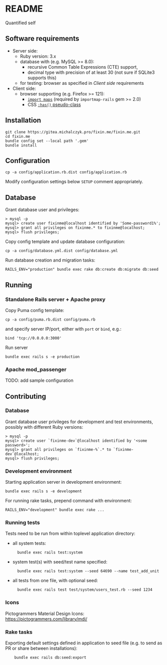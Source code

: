 README
======

Quantified self


Software requirements
---------------------

* Server side:
    * Ruby version: 3.x
    * database with (e.g. MySQL >= 8.0):
        * recursive Common Table Expressions (CTE) support, 
        * decimal type with precision of at least 30 (not sure if SQLite3
          supports this)
    * for testing: browser as specified in _Client side_ requirements
* Client side:
    * browser supporting (e.g. Firefox >= 121):
        * [`import maps`](https://caniuse.com/import-maps)
          (required by `importmap-rails` gem >= 2.0)
        * CSS [`:has()` pseudo-class](https://caniuse.com/css-has)


Installation
------------

    git clone https://gitea.michalczyk.pro/fixin.me/fixin.me.git
    cd fixin.me
    bundle config set --local path '.gem'
    bundle install


Configuration
-------------

    cp -a config/application.rb.dist config/application.rb

Modify configuration settings below `SETUP` comment appropriately.


Database
--------

Grant database user and privileges:

    > mysql -p
    mysql> create user fixinme@localhost identified by 'Some-password1%';
    mysql> grant all privileges on fixinme.* to fixinme@localhost;
    mysql> flush privileges;

Copy config template and update database configuration:

    cp -a config/database.yml.dist config/database.yml

Run database creation and migration tasks:

    RAILS_ENV="production" bundle exec rake db:create db:migrate db:seed


Running
-------

### Standalone Rails server + Apache proxy

Copy Puma config template:

    cp -a config/puma.rb.dist config/puma.rb

and specify server IP/port, either with `port` or `bind`, e.g.:

    bind 'tcp://0.0.0.0:3000'

Run server

    bundle exec rails s -e production


### Apache mod_passenger

TODO: add sample configuration


Contributing
------------

### Database

Grant database user privileges for development and test environments,
possibly with different Ruby versions:

    > mysql -p
    mysql> create user `fixinme-dev`@localhost identified by '<some password>';
    mysql> grant all privileges on `fixinme-%`.* to `fixinme-dev`@localhost;
    mysql> flush privileges;


### Development environment

Starting application server in development environment:

    bundle exec rails s -e development

For running rake tasks, prepend command with environment:

    RAILS_ENV="development" bundle exec rake ...


### Running tests

Tests need to be run from within toplevel application directory:

* all system tests:

        bundle exec rails test:system

* system test(s) with seed/test name specified:

        bundle exec rails test:system --seed 64690 --name test_add_unit

* all tests from one file, with optional seed:

        bundle exec rails test test/system/users_test.rb --seed 1234


### Icons

Pictogrammers Material Design Icons: https://pictogrammers.com/library/mdi/


### Rake tasks

Exporting default settings defined in application to seed file (e.g. to send as
PR or share between installations):

        bundle exec rails db:seed:export

